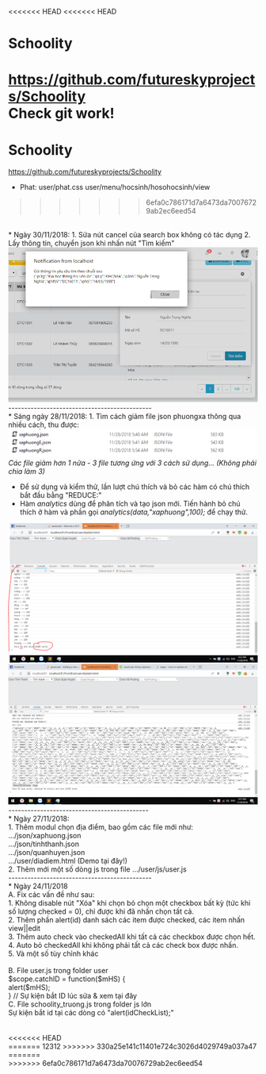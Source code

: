 <<<<<<< HEAD
<<<<<<< HEAD
# Schoolity
https://github.com/futureskyprojects/Schoolity
<br/>
Check git work!
=======
# Schoolity
https://github.com/futureskyprojects/Schoolity
<br/>
* Phat:
	user/phat.css
	user/menu/hocsinh/hosohocsinh/view
>>>>>>> 6efa0c786171d7a6473da70076729ab2ec6eed54
<br/>
* Ngày 30/11/2018:
1. Sửa nút cancel của search box không có tác dụng
2. Lấy thông tin, chuyển json khi nhấn nút "Tìm kiếm"
<img src="log/SearchX.PNG"/><br/>
---------------------------------------------


<br/>
* Sáng ngày 28/11/2018:
1. Tìm cách giảm file json phuongxa thông qua nhiều cách, thu được:
<img src="log/phuongXaMoi.PNG"/>
<i> Các file giảm hơn 1 nửa - 3 file tương ứng với 3 cách sử dụng... (Không phải chia làm 3) </i>

- Để sử dụng và kiểm thử, lần lượt chú thích và bỏ các hàm có chú thích bắt đầu bằng "REDUCE:"
- Hàm <i>analytics</i> dùng để phân tích và tạo json mới. Tiến hành bỏ chú thích ở hàm và phần gọi <i>analytics(data,"xaphuong",100);</i> để chạy thử.
<img src="log/analytics.PNG"/>
<img src="log/reduce.PNG"/><br/>
--------------------------------------------
<br/>
* Ngày 27/11/2018:
<br/>
1. Thêm modul chọn địa điểm, bao gồm các file mới như:
<br/>
.../json/xaphuong.json<br/>
.../json/tinhthanh.json<br/>
.../json/quanhuyen.json<br/>
.../user/diadiem.html (Demo tại đây!)<br/>
2. Thêm mới một số dòng js trong file .../user/js/user.js
<br/>
---------------------------------------------
<br/>
* Ngày 24/11/2018
<br/>
A. Fix các vấn đề như sau:<br/>
1. Không disable nút "Xóa" khi chọn bỏ chọn một checkbox bất kỳ (tức khi số lượng checked = 0), chỉ được khi đã nhấn chọn tất cả.<br/>
2. Thêm phần alert(id) danh sách các item được checked, các item nhấn view||edit<br/>
3. Thêm auto check vào checkedAll khi tất cả các checkbox được chọn hết.<br/>
4. Auto bỏ checkedAll khi không phải tất cả các check box được nhấn.<br/>
5. Và một số tùy chỉnh khác<br/>
<br/>
B. File user.js trong folder user<br/>
$scope.catchID = function($mHS) {<br/>
      alert($mHS);<br/>
    } // Sự kiện bắt ID lúc sửa & xem tại đây<br/>
C. File schoolity_truong.js trong folder js lớn<br/>
Sự kiện bắt id tại các dòng có "alert(idCheckList);"<br/>
<br/>
<br/>
<<<<<<< HEAD
<br/>
=======
12312
>>>>>>> 330a25e141c11401e724c3026d4029749a037a47
=======
<br/>
>>>>>>> 6efa0c786171d7a6473da70076729ab2ec6eed54
